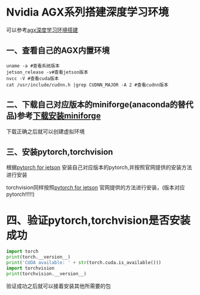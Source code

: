 # Nvidia AGX系列搭建深度学习环境

可以参考[agx深度学习环境搭建](https://blog.csdn.net/qq_41426807/article/details/124705416)

## 一、查看自己的AGX内置环境

```
uname -a #查看系统版本
jetson_release -v#查看jetson版本
nvcc -V #查看cuda版本
cat /usr/include/cudnn.h |grep CUDNN_MAJOR -A 2 #查看cudnn版本
```

##  二、下载自己对应版本的miniforge(anaconda的替代品)参考[下载安装miniforge](https://blog.csdn.net/weixin_46025237/article/details/121150859?ops_request_misc=%257B%2522request%255Fid%2522%253A%2522166749137016782428652881%2522%252C%2522scm%2522%253A%252220140713.130102334.pc%255Fall.%2522%257D&request_id=166749137016782428652881&biz_id=0&utm_medium=distribute.pc_search_result.none-task-blog-2~all~first_rank_ecpm_v1~rank_v31_ecpm-2-121150859-null-null.142%5Ev63%5Econtrol,201%5Ev3%5Econtrol_2,213%5Ev1%5Econtrol&utm_term=nvidia%20%E5%AE%89%E8%A3%85miniforge&spm=1018.2226.3001.4187)

下载正确之后就可以创建虚拟环境

## 三、安装pytorch,torchvision

根据[pytorch for jetson](https://forums.developer.nvidia.com/t/pytorch-for-jetson/72048) 安装自己对应版本的pytorch,并按照官网提供的安装方法进行安装

torchvision同样按照[pytorch for jetson](https://forums.developer.nvidia.com/t/pytorch-for-jetson/72048) 官网提供的方法进行安装，(版本对应pytorch!!!!!)

# 四、验证pytorch,torchvision是否安装成功

```python
import torch
print(torch.__version__)
print('CUDA available: ' + str(torch.cuda.is_available()))
import torchvision
print(torchvision.__version__)
```

验证成功之后就可以接着安装其他所需要的包